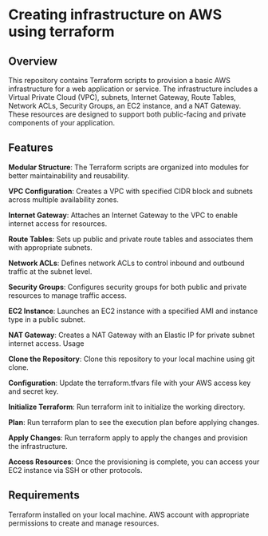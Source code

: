 # Creating infrastructure on AWS using terraform

## Overview

This repository contains Terraform scripts to provision a basic AWS infrastructure for a web application or service. The infrastructure includes a Virtual Private Cloud (VPC), subnets, Internet Gateway, Route Tables, Network ACLs, Security Groups, an EC2 instance, and a NAT Gateway. These resources are designed to support both public-facing and private components of your application.

## Features

**Modular Structure**: The Terraform scripts are organized into modules for better maintainability and reusability.

**VPC Configuration**: Creates a VPC with specified CIDR block and subnets across multiple availability zones.

**Internet Gateway**: Attaches an Internet Gateway to the VPC to enable internet access for resources.

**Route Tables**: Sets up public and private route tables and associates them with appropriate subnets.

**Network ACLs**: Defines network ACLs to control inbound and outbound traffic at the subnet level.

**Security Groups**: Configures security groups for both public and private resources to manage traffic access.

**EC2 Instance**: Launches an EC2 instance with a specified AMI and instance type in a public subnet.

**NAT Gateway**: Creates a NAT Gateway with an Elastic IP for private subnet internet access.
Usage

**Clone the Repository**: Clone this repository to your local machine using git clone.

**Configuration**: Update the terraform.tfvars file with your AWS access key and secret key.

**Initialize Terraform**: Run terraform init to initialize the working directory.

**Plan**: Run terraform plan to see the execution plan before applying changes.

**Apply Changes**: Run terraform apply to apply the changes and provision the infrastructure.

**Access Resources**: Once the provisioning is complete, you can access your EC2 instance via SSH or other protocols.

## Requirements

Terraform installed on your local machine.
AWS account with appropriate permissions to create and manage resources.

